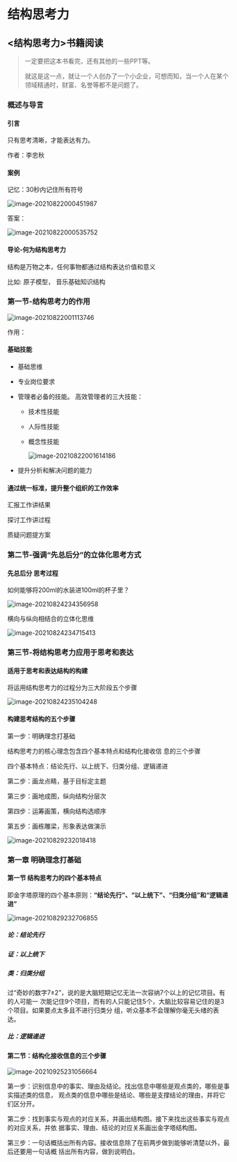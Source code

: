 # 结构思考力

## <结构思考力>书籍阅读

> 一定要把这本书看完，还有其他的一些PPT等。
>
> 就这是这一点，就让一个人创办了一个小企业，可想而知，当一个人在某个领域精通时，财富、名誉等都不是问题了。

### 概述与导言

#### 引言

只有思考清晰，才能表达有力。

作者：李忠秋

#### 案例

记忆：30秒内记住所有符号

![image-20210822000451987](结构化思考.assets/image-20210822000451987.png)

答案：

![image-20210822000535752](结构化思考.assets/image-20210822000535752.png)

#### 导论-何为结构思考力

结构是万物之本，任何事物都通过结构表达价值和意义

比如: 原子模型， 音乐基础知识结构

### 第一节-结构思考力的作用

![image-20210822001113746](结构化思考.assets/image-20210822001113746.png)

作用：

#### 基础技能

- 基础思维

- 专业岗位要求

- 管理者必备的技能。 高效管理者的三大技能：

  - 技术性技能

  - 人际性技能

  - 概念性技能

    ![image-20210822001614186](结构化思考.assets/image-20210822001614186.png)

- 提升分析和解决问题的能力

#### 通过统一标准，提升整个组织的工作效率



汇报工作讲结果

探讨工作讲过程

质疑问题提方案

### 第二节-强调“先总后分”的立体化思考方式

#### 先总后分 思考过程

如何能够将200ml的水装进100ml的杯子里？

![image-20210824234356958](结构化思考.assets/image-20210824234356958.png)

横向与纵向相结合的立体化思维

![image-20210824234715413](结构化思考.assets/image-20210824234715413.png)

### 第三节-将结构思考力应用于思考和表达

#### 适用于思考和表达结构的构建

将运用结构思考力的过程分为三大阶段五个步骤

![image-20210824235104248](结构化思考.assets/image-20210824235104248.png)

#### 构建思考结构的五个步骤

第一步：明确理念打基础

结构思考力的核心理念包含四个基本特点和结构化接收信 息的三个步骤

四个基本特点：结论先行、以上统下、归类分组、逻辑递进

第二步：画龙点睛，基于目标定主题

第三步：画地成图，纵向结构分层次

第四步：运筹画策，横向结构选顺序

第五步：画栋雕梁，形象表达做演示

![image-20210829232018418](结构化思考.assets/image-20210829232018418.png)

### 第一章 明确理念打基础

#### 第一节 结构思考力的四个基本特点

即金字塔原理的四个基本原则：**“结论先行”、“以上统下”、“归类分组”和“逻辑递进”**

![image-20210829232706855](结构化思考.assets/image-20210829232706855.png)

##### 论：结论先行

##### 证：以上统下

##### 类：归类分组

过“奇妙的数字7±2”，说的是大脑短期记忆无法一次容纳7个以上的记忆项目。有的人可能一 次能记住9个项目，而有的人只能记住5个，大脑比较容易记住的是3个项目。如果要点太多且不进行归类分 组，听众基本不会理解你毫无头绪的表达。

##### 比：逻辑递进



#### 第二节：结构化接收信息的三个步骤

![image-20210925231056664](结构化思考.assets/image-20210925231056664.png)

第一步：识别信息中的事实、理由及结论。找出信息中哪些是观点类的，哪些是事实描述类的信息， 观点类的信息中哪些是结论、哪些是支撑结论的理由，并将它们区分开。 

第二步：找到事实与观点的对应关系，并画出结构图。接下来找出这些事实与观点的对应关系，并依 据事实、理由、结论的对应关系画出金字塔结构图。 

第三步：一句话概括出所有内容。接收信息除了在前两步做到能够听清楚以外，最后还要用一句话概 括出所有内容，做到说明白。

















